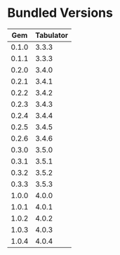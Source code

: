 # Bundled Versions

| Gem    | Tabulator |
|--------|-----------|
| 0.1.0  | 3.3.3 
| 0.1.1  | 3.3.3 
| 0.2.0  | 3.4.0 
| 0.2.1  | 3.4.1
| 0.2.2  | 3.4.2
| 0.2.3  | 3.4.3
| 0.2.4  | 3.4.4
| 0.2.5  | 3.4.5
| 0.2.6  | 3.4.6
| 0.3.0  | 3.5.0
| 0.3.1  | 3.5.1
| 0.3.2  | 3.5.2
| 0.3.3  | 3.5.3
| 1.0.0  | 4.0.0
| 1.0.1  | 4.0.1
| 1.0.2  | 4.0.2
| 1.0.3  | 4.0.3
| 1.0.4  | 4.0.4

